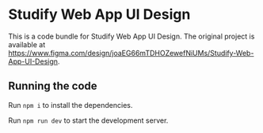 
  # Studify Web App UI Design

  This is a code bundle for Studify Web App UI Design. The original project is available at https://www.figma.com/design/joaEG66mTDHOZewefNiUMs/Studify-Web-App-UI-Design.

  ## Running the code

  Run `npm i` to install the dependencies.

  Run `npm run dev` to start the development server.
  